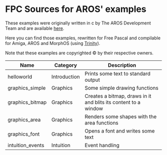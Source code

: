 
FPC Sources for AROS' examples
==============================

These examples were originally written in c by The AROS Development Team and are available [here](http://www.aros.org/documentation/developers/samples.php).

Here you can find those examples, rewritten for Free Pascal and compilable
for Amiga, AROS and MorphOS (using [Trinity](https://github.com/magorium/fpc-triforce/tree/master/Base/Trinity)).

Note that these examples are copyrighted :copyright: by their respective owners.


| Name                | Category     | Description                                                            |
| ------------------- | ------------ | ---------------------------------------------------------------------- |
| helloworld          | Introduction | Prints some text to standard output                                    |
| graphics_simple     | Graphics     | Some simple drawing functions                                          |
| graphics_bitmap     | Graphics     | Creates a bitmap, draws in it and blits its content to a window        |
| graphics_area       | Graphics     | Renders some shapes with the area functions                            |
| graphics_font       | Graphics     | Opens a font and writes some text                                      |
| intuition_events    | Intuition    | Event handling                                                         |
